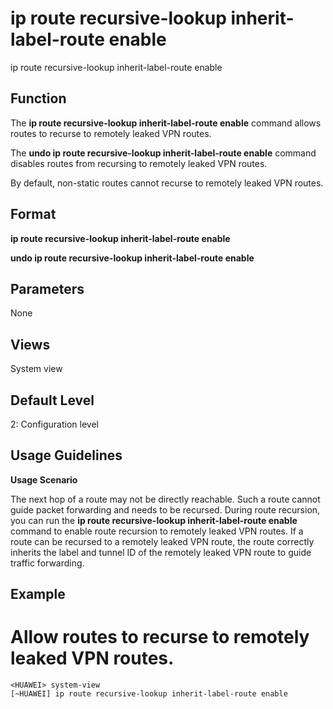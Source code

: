 ip route recursive-lookup inherit-label-route enable
====================================================

ip route recursive-lookup inherit-label-route enable

Function
--------



The **ip route recursive-lookup inherit-label-route enable** command allows routes to recurse to remotely leaked VPN routes.

The **undo ip route recursive-lookup inherit-label-route enable** command disables routes from recursing to remotely leaked VPN routes.



By default, non-static routes cannot recurse to remotely leaked VPN routes.


Format
------

**ip route recursive-lookup inherit-label-route enable**

**undo ip route recursive-lookup inherit-label-route enable**


Parameters
----------

None

Views
-----

System view


Default Level
-------------

2: Configuration level


Usage Guidelines
----------------

**Usage Scenario**



The next hop of a route may not be directly reachable. Such a route cannot guide packet forwarding and needs to be recursed. During route recursion, you can run the **ip route recursive-lookup inherit-label-route enable** command to enable route recursion to remotely leaked VPN routes. If a route can be recursed to a remotely leaked VPN route, the route correctly inherits the label and tunnel ID of the remotely leaked VPN route to guide traffic forwarding.




Example
-------

# Allow routes to recurse to remotely leaked VPN routes.
```
<HUAWEI> system-view
[~HUAWEI] ip route recursive-lookup inherit-label-route enable

```